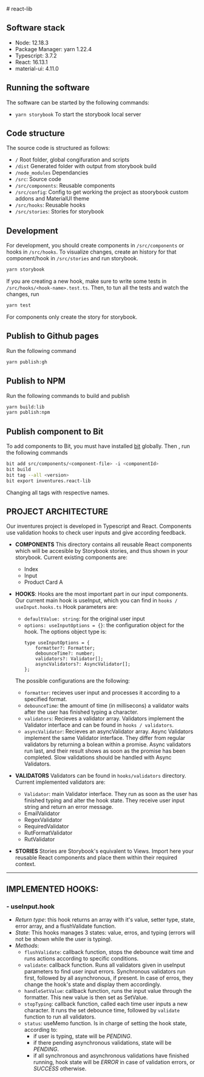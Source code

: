 # react-lib

## Software stack

- Node: 12.18.3
- Package Manager: yarn 1.22.4
- Typescript: 3.7.2
- React: 16.13.1
- material-ui: 4.11.0

## Running the software

The software can be started by the following commands:

- `yarn storybook` To start the storybook local server

## Code structure

The source code is structured as follows:

- `/` Root folder, global congifuration and scripts
- `/dist` Generated folder with output from storybook build
- `/node_modules` Dependancies
- `/src`: Source code
- `/src/components`: Reusable components
- `/src/config`: Config to get working the project as stoorybook custom addons and MaterialUI theme
- `/src/hooks`: Reusable hooks
- `/src/stories`: Stories for storybook

## Development

For development, you should create components in `/src/components` or hooks in `/src/hooks`. To visualize changes, create an history for that component/hook in `/src/stories` and run storybook.

```bash
yarn storybook
```

If you are creating a new hook, make sure to write some tests in `/src/hooks/<hook-name>.test.ts`. Then, to tun all the tests and watch the changes, run

```bash
yarn test
```

For components only create the story for storybook.

## Publish to Github pages

Run the following command

```bash
yarn publish:gh
```

## Publish to NPM

Run the following commands to build and publish

```bash
yarn build:lib
yarn publish:npm
```

## Publish component to Bit

To add components to Bit, you must have installed [bit](https://github.com/teambit/bit) globally. Then , run the following commands

```bash
bit add src/components/<component-file> -i <componentId>
bit build
bit tag --all <version>
bit export inventures.react-lib
```

Changing all tags with respective names.



## PROJECT ARCHITECTURE
Our inventures project is developed in Typescript and React. Components use validation hooks to check user inputs and give according feedback. 

* __COMPONENTS__ This directory contains all reusable React components which will be accesible by Storybook stories, and thus shown in your storybook. Current existing components are:
    * Index
    * Input
    * Product Card A

* __HOOKS__: Hooks are the most important part in our input components. Our current main hook is useInput, which you can find in `hooks / useInput.hooks.ts` Hook parameters are:
    * `defaultValue: string`: for the original user input
    * `options: useInputOptions = {}`: the configuration object for the hook. The options object type is:
        ```
        type useInputOptions = {
            formatter?: Formatter;
            debounceTime?: number;
            validators?: Validator[];
            asyncValidators?: AsyncValidator[];
        };
         ```
    The possible configurations are the following:
    * `formatter`: recieves user input and processes it according to a specified format. 
    * `debounceTime`: the amount of time (in millisecons) a validator waits after the user has finished typing a character.
    * `validators`:  Recieves a validator array. Validators implement the Validator interface and can be  found in `hooks / validators`.
    * `asyncValidator`: Recieves an asyncValidator array. Async Validators implement the same Validator interface. They differ from regular validators by returning a bolean within a promise. Async validators run last, and their result shows as soon as the promise has been completed. Slow validations should be handled with Async Validators. 

* __VALIDATORS__ Validators can be found in `hooks/validators` directory. 
Current implemented validators are:
    * `Validator`: main Validator interface. They run as soon as the user has finished typing and alter the hook state. They receive user input string and return an error message.
    * EmailValidator
    * RegexValidator
    * RequiredValidator
    * RutFormatValidator
    * RutValidator

* __STORIES__ Stories are Storybook's equivalent to Views. Import here your reusable React components and place them within their required context. 

___
## IMPLEMENTED HOOKS:
### - useInput.hook
* *Return type*: this hook returns an array with it's value, setter type, state, error array, and a flushValidate function.
* *State*: This hooks manages 3 states: value, erros, and typing (errors will not be shown while the user is typing).
* *Methods*:
    * `flushValidate`: callback function, stops the debounce wait time and runs actions according to specific conditions.
    *   `validate`: callback function. Runs all validators given in useInput parameters to find user input errors. Synchronous validators run first, followed by all asynchronous, if present. In case of erros, they change the hook's state and display them accordingly.
    *   `handleSetValue`: callback function, runs the input value through the formatter. This new value is then set as SetValue. 
    *   `stopTyping`: callback function, called each time user inputs a new character. It runs the set debounce time, followed by `validate` function to run all validators. 
    *   `status`: useMemo function. Is in charge of setting the hook state, according to:
        * if user is typing, state will be *PENDING*.
        * if there pending asynchronous validations, state will be *PENDING*.
        * if all synchronous and asynchronous validations have finished running, hook state will be *ERROR* in case of validation errors, or *SUCCESS* otherwise.
 

